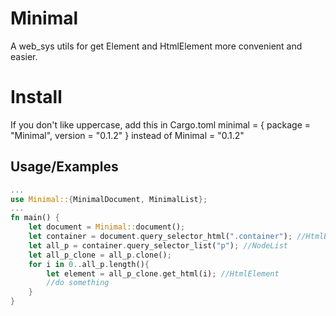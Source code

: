 
# Minimal

A web_sys utils for get Element and HtmlElement more convenient and easier.

# Install
If you don't like uppercase, add this in Cargo.toml
minimal = { package = "Minimal", version = "0.1.2" }
instead of
Minimal = "0.1.2"

## Usage/Examples

```rust
...
use Minimal::{MinimalDocument, MinimalList};
...
fn main() {
    let document = Minimal::document();
    let container = document.query_selector_html(".container"); //HtmlElement
    let all_p = container.query_selector_list("p"); //NodeList
    let all_p_clone = all_p.clone();
    for i in 0..all_p.length(){
        let element = all_p_clone.get_html(i); //HtmlElement
        //do something
    }
}
```

